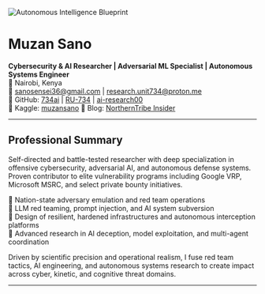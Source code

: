 ![Autonomous Intelligence Blueprint](https://i.pinimg.com/originals/7a/59/bd/7a59bdbb9fda77e065ab3926ee455c55.gif)

# Muzan Sano

**Cybersecurity & AI Researcher | Adversarial ML Specialist | Autonomous Systems Engineer**  
📍 Nairobi, Kenya  
📧 sanosensei36@gmail.com | research.unit734@proton.me  
🔗 GitHub: [734ai](https://github.com/734ai) | [RU-734](https://github.com/RU-734) | [ai-research00](https://github.com/ai-research00)  
🔗 Kaggle: [muzansano](https://kaggle.com/muzansano)
📝 Blog: [NorthernTribe Insider](https://shorturl.at/8RHHa)

---

## Professional Summary

Self-directed and battle-tested researcher with deep specialization in offensive cybersecurity, adversarial AI, and autonomous defense systems. Proven contributor to elite vulnerability programs including Google VRP, Microsoft MSRC, and select private bounty initiatives.

🔹 Nation-state adversary emulation and red team operations  
🔹 LLM red teaming, prompt injection, and AI system subversion  
🔹 Design of resilient, hardened infrastructures and autonomous interception platforms  
🔹 Advanced research in AI deception, model exploitation, and multi-agent coordination

Driven by scientific precision and operational realism, I fuse red team tactics, AI engineering, and autonomous systems research to create impact across cyber, kinetic, and cognitive threat domains.

---


